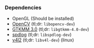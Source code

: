 ### Dependencies
- OpenGL (Should be installed)
- [OpenCV](https://opencv.org/get-started) (tl;dr: `libopencv-dev`)
- [GTKMM 3.0](https://gtkmm.org/en/download.html) (tl;dr: `libgtkmm-4.0-dev`)
- [spdlog](https://github.com/gabime/spdlog) (tl;dr: `libspdlog-dev`)
- [v4l2](https://trac.gateworks.com/wiki/linux/v4l2) (tl;dr: `libv4l-dev`) (linux)